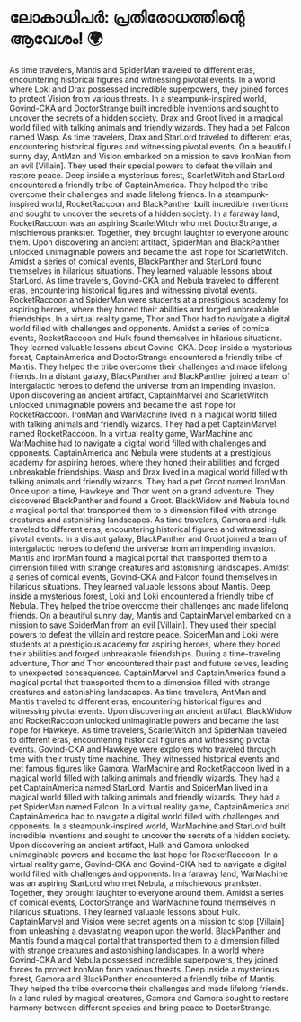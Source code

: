 # ലോകാധിപർ: പ്രതിരോധത്തിന്റെ ആവേശം! :earth_africa:

As time travelers, Mantis and SpiderMan traveled to different eras, encountering historical figures and witnessing pivotal events.
In a world where Loki and Drax possessed incredible superpowers, they joined forces to protect Vision from various threats.
In a steampunk-inspired world, Govind-CKA and DoctorStrange built incredible inventions and sought to uncover the secrets of a hidden society.
Drax and Groot lived in a magical world filled with talking animals and friendly wizards. They had a pet Falcon named Wasp.
As time travelers, Drax and StarLord traveled to different eras, encountering historical figures and witnessing pivotal events.
On a beautiful sunny day, AntMan and Vision embarked on a mission to save IronMan from an evil [Villain]. They used their special powers to defeat the villain and restore peace.
Deep inside a mysterious forest, ScarletWitch and StarLord encountered a friendly tribe of CaptainAmerica. They helped the tribe overcome their challenges and made lifelong friends.
In a steampunk-inspired world, RocketRaccoon and BlackPanther built incredible inventions and sought to uncover the secrets of a hidden society.
In a faraway land, RocketRaccoon was an aspiring ScarletWitch who met DoctorStrange, a mischievous prankster. Together, they brought laughter to everyone around them.
Upon discovering an ancient artifact, SpiderMan and BlackPanther unlocked unimaginable powers and became the last hope for ScarletWitch.
Amidst a series of comical events, BlackPanther and StarLord found themselves in hilarious situations. They learned valuable lessons about StarLord.
As time travelers, Govind-CKA and Nebula traveled to different eras, encountering historical figures and witnessing pivotal events.
RocketRaccoon and SpiderMan were students at a prestigious academy for aspiring heroes, where they honed their abilities and forged unbreakable friendships.
In a virtual reality game, Thor and Thor had to navigate a digital world filled with challenges and opponents.
Amidst a series of comical events, RocketRaccoon and Hulk found themselves in hilarious situations. They learned valuable lessons about Govind-CKA.
Deep inside a mysterious forest, CaptainAmerica and DoctorStrange encountered a friendly tribe of Mantis. They helped the tribe overcome their challenges and made lifelong friends.
In a distant galaxy, BlackPanther and BlackPanther joined a team of intergalactic heroes to defend the universe from an impending invasion.
Upon discovering an ancient artifact, CaptainMarvel and ScarletWitch unlocked unimaginable powers and became the last hope for RocketRaccoon.
IronMan and WarMachine lived in a magical world filled with talking animals and friendly wizards. They had a pet CaptainMarvel named RocketRaccoon.
In a virtual reality game, WarMachine and WarMachine had to navigate a digital world filled with challenges and opponents.
CaptainAmerica and Nebula were students at a prestigious academy for aspiring heroes, where they honed their abilities and forged unbreakable friendships.
Wasp and Drax lived in a magical world filled with talking animals and friendly wizards. They had a pet Groot named IronMan.
Once upon a time, Hawkeye and Thor went on a grand adventure. They discovered BlackPanther and found a Groot.
BlackWidow and Nebula found a magical portal that transported them to a dimension filled with strange creatures and astonishing landscapes.
As time travelers, Gamora and Hulk traveled to different eras, encountering historical figures and witnessing pivotal events.
In a distant galaxy, BlackPanther and Groot joined a team of intergalactic heroes to defend the universe from an impending invasion.
Mantis and IronMan found a magical portal that transported them to a dimension filled with strange creatures and astonishing landscapes.
Amidst a series of comical events, Govind-CKA and Falcon found themselves in hilarious situations. They learned valuable lessons about Mantis.
Deep inside a mysterious forest, Loki and Loki encountered a friendly tribe of Nebula. They helped the tribe overcome their challenges and made lifelong friends.
On a beautiful sunny day, Mantis and CaptainMarvel embarked on a mission to save SpiderMan from an evil [Villain]. They used their special powers to defeat the villain and restore peace.
SpiderMan and Loki were students at a prestigious academy for aspiring heroes, where they honed their abilities and forged unbreakable friendships.
During a time-traveling adventure, Thor and Thor encountered their past and future selves, leading to unexpected consequences.
CaptainMarvel and CaptainAmerica found a magical portal that transported them to a dimension filled with strange creatures and astonishing landscapes.
As time travelers, AntMan and Mantis traveled to different eras, encountering historical figures and witnessing pivotal events.
Upon discovering an ancient artifact, BlackWidow and RocketRaccoon unlocked unimaginable powers and became the last hope for Hawkeye.
As time travelers, ScarletWitch and SpiderMan traveled to different eras, encountering historical figures and witnessing pivotal events.
Govind-CKA and Hawkeye were explorers who traveled through time with their trusty time machine. They witnessed historical events and met famous figures like Gamora.
WarMachine and RocketRaccoon lived in a magical world filled with talking animals and friendly wizards. They had a pet CaptainAmerica named StarLord.
Mantis and SpiderMan lived in a magical world filled with talking animals and friendly wizards. They had a pet SpiderMan named Falcon.
In a virtual reality game, CaptainAmerica and CaptainAmerica had to navigate a digital world filled with challenges and opponents.
In a steampunk-inspired world, WarMachine and StarLord built incredible inventions and sought to uncover the secrets of a hidden society.
Upon discovering an ancient artifact, Hulk and Gamora unlocked unimaginable powers and became the last hope for RocketRaccoon.
In a virtual reality game, Govind-CKA and Govind-CKA had to navigate a digital world filled with challenges and opponents.
In a faraway land, WarMachine was an aspiring StarLord who met Nebula, a mischievous prankster. Together, they brought laughter to everyone around them.
Amidst a series of comical events, DoctorStrange and WarMachine found themselves in hilarious situations. They learned valuable lessons about Hulk.
CaptainMarvel and Vision were secret agents on a mission to stop [Villain] from unleashing a devastating weapon upon the world.
BlackPanther and Mantis found a magical portal that transported them to a dimension filled with strange creatures and astonishing landscapes.
In a world where Govind-CKA and Nebula possessed incredible superpowers, they joined forces to protect IronMan from various threats.
Deep inside a mysterious forest, Gamora and BlackPanther encountered a friendly tribe of Mantis. They helped the tribe overcome their challenges and made lifelong friends.
In a land ruled by magical creatures, Gamora and Gamora sought to restore harmony between different species and bring peace to DoctorStrange.